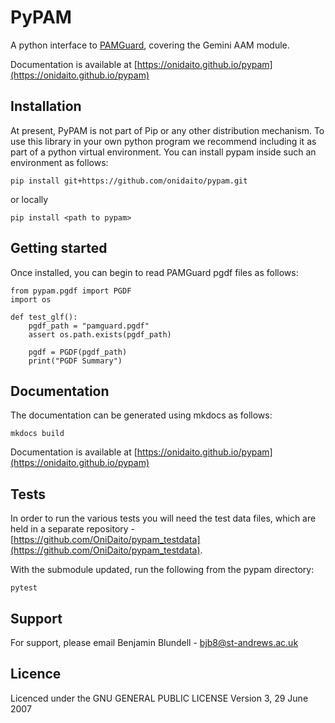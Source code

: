 # PyPAM

A python interface to [PAMGuard](https://www.pamguard.org/), covering the Gemini AAM module. 

Documentation is available at [https://onidaito.github.io/pypam](https://onidaito.github.io/pypam)

## Installation

At present, PyPAM is not part of Pip or any other distribution mechanism. To use this library in your own python program we recommend including it as part of a python virtual environment. You can install pypam inside such an environment as follows:

    pip install git+https://github.com/onidaito/pypam.git

or locally
    
    pip install <path to pypam>

## Getting started

Once installed, you can begin to read PAMGuard pgdf files as follows:

    from pypam.pgdf import PGDF 
    import os
 
    def test_glf():
        pgdf_path = "pamguard.pgdf"
        assert os.path.exists(pgdf_path)
  
        pgdf = PGDF(pgdf_path)
        print("PGDF Summary")

## Documentation

The documentation can be generated using mkdocs as follows:

    mkdocs build

Documentation is available at [https://onidaito.github.io/pypam](https://onidaito.github.io/pypam)

## Tests
In order to run the various tests you will need the test data files, which are held in a separate repository - [https://github.com/OniDaito/pypam_testdata](https://github.com/OniDaito/pypam_testdata).

With the submodule updated, run the following from the pypam directory:

    pytest

## Support
For support, please email Benjamin Blundell - bjb8@st-andrews.ac.uk

## Licence
Licenced under the GNU GENERAL PUBLIC LICENSE Version 3, 29 June 2007
